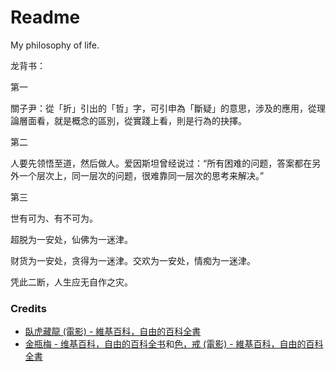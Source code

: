 # Readme
My philosophy of life.

龙背书：

第一

關子尹：從「折」引出的「哲」字，可引申為「斷疑」的意思，涉及的應用，從理論層面看，就是概念的區別，從實踐上看，則是行為的抉擇。

第二

人要先领悟至道，然后做人。爱因斯坦曾经说过：“所有困难的问题，答案都在另外一个层次上，同一层次的问题，很难靠同一层次的思考来解决。”

第三

世有可为、有不可为。

超脱为一安处，仙佛为一迷津。

财货为一安处，贪得为一迷津。交欢为一安处，情痴为一迷津。

凭此二断，人生应无自作之灾。

### Credits
- [臥虎藏龍 (電影) - 維基百科，自由的百科全書](https://zh.wikipedia.org/zh-tw/臥虎藏龍_(電影))
- [金瓶梅 - 维基百科，自由的百科全书](https://zh.wikipedia.org/zh-cn/金瓶梅)和[色，戒 (電影) - 維基百科，自由的百科全書](https://zh.wikipedia.org/zh-tw/色，戒_(電影))
